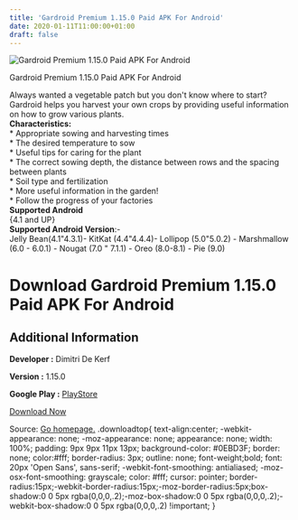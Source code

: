 ```yaml
---
title: 'Gardroid Premium 1.15.0 Paid APK For Android'
date: 2020-01-11T11:00:00+01:00
draft: false
---
```


![Gardroid Premium 1.15.0 Paid APK For Android](https://i0.wp.com/apkhome.net/wp-content/uploads/2020/01/Gardroid-Premium-1.15.0-Paid.png "Gardroid Premium 1.15.0 Paid APK For Android")

  

Gardroid Premium 1.15.0 Paid APK For Android

Always wanted a vegetable patch but you don't know where to start? Gardroid helps you harvest your own crops by providing useful information on how to grow various plants.  
**Characteristics:**  
\* Appropriate sowing and harvesting times  
\* The desired temperature to sow  
\* Useful tips for caring for the plant  
\* The correct sowing depth, the distance between rows and the spacing between plants  
\* Soil type and fertilization  
\* More useful information in the garden!  
\* Follow the progress of your factories  
**Supported Android**  
{4.1 and UP}  
**Supported Android Version**:-  
Jelly Bean(4.1"4.3.1)- KitKat (4.4"4.4.4)- Lollipop (5.0"5.0.2) - Marshmallow (6.0 - 6.0.1) - Nougat (7.0 " 7.1.1) - Oreo (8.0-8.1) - Pie (9.0)

Download Gardroid Premium 1.15.0 Paid APK For Android
=====================================================

Additional Information
----------------------

**Developer :** Dimitri De Kerf

**Version :** 1.15.0

**Google Play :** [PlayStore](https://play.google.com/store/apps/details?id=com.hookah.gardroid)

  

[Download Now](https://store4app.co/post/gardroid-premium-1-15-0-paid-apk-for-android_1578730110)

  
Source: [Go homepage.](https://store4app.co/post/gardroid-premium-1-15-0-paid-apk-for-android_1578730110) .downloadtop{ text-align:center; -webkit-appearance: none; -moz-appearance: none; appearance: none; width: 100%; padding: 9px 9px 11px 13px; background-color: #0EBD3F; border: none; color:#fff; border-radius: 3px; outline: none; font-weight;bold; font: 20px 'Open Sans', sans-serif; -webkit-font-smoothing: antialiased; -moz-osx-font-smoothing: grayscale; color: #fff; cursor: pointer; border-radius:15px;-webkit-border-radius:15px;-moz-border-radius:5px;box-shadow:0 0 5px rgba(0,0,0,.2);-moz-box-shadow:0 0 5px rgba(0,0,0,.2);-webkit-box-shadow:0 0 5px rgba(0,0,0,.2) !important; }